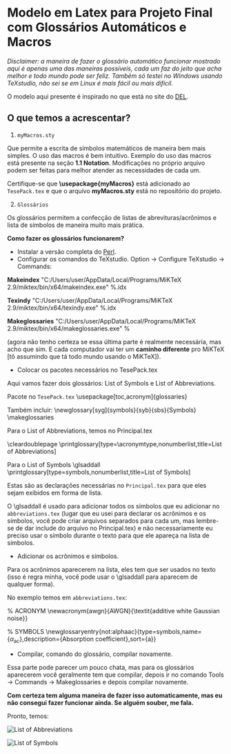 # Modelo em Latex para Projeto Final com Glossários Automáticos e Macros

*Disclaimer: a maneira de fazer o glossário automático funcionar mostrado aqui é apenas uma das maneiras possíveis, cada um faz do jeito que acha melhor e todo mundo pode ser feliz. Também só testei no Windows usando TeXstudio, não sei se em Linux é mais fácil ou mais difícil.*


O modelo aqui presente é inspirado no que está no site do [DEL](https://www.del.ufrj.br/atividades/graduacao/eletronica-e-computacao/projetos-finais/modelos-de-documentos/).


## O que temos a acrescentar?

 1. `myMacros.sty`
 
 Que permite a escrita de símbolos matemáticos de maneira bem mais simples. O uso das macros é bem intuitivo. Exemplo do uso das macros está presente na seção **1.1 Notation**. Modificações no próprio arquivo podem ser feitas para melhor atender as necessidades de cada um. 

Certifique-se que **\usepackage{myMacros}** está adicionado ao `TesePack.tex` e que o arquivo **myMacros.sty** está no repositório do projeto.

2. `Glossários`

Os glossários permitem a confecção de listas de abrevituras/acrônimos e lista de símbolos de maneira muito mais prática.

**Como fazer os glossários funcionarem?**

 - Instalar a versão completa do [Perl](https://www.perl.org/get.html).
 - Configurar os comandos do TeXstudio.
Option -> Configure TeXstudio -> Commands:


**Makeindex** 
"C:/Users/user/AppData/Local/Programs/MiKTeX 2.9/miktex/bin/x64/makeindex.exe" %.idx


**Texindy**
"C:/Users/user/AppData/Local/Programs/MiKTeX 2.9/miktex/bin/x64/texindy.exe" %.idx


**Makeglossaries**
"C:/Users/user/AppData/Local/Programs/MiKTeX 2.9/miktex/bin/x64/makeglossaries.exe" %

(agora não tenho certeza se essa última parte é realmente necessária, mas acho que sim. E cada computador vai ter um **caminho diferente** pro MiKTeX [tô assumindo que tá todo mundo usando o MiKTeX]).

 - Colocar os pacotes necessários no TesePack.tex

Aqui vamos fazer dois glossários: List of Symbols e List of Abbreviations.

Pacote no `TesePack.tex`
\usepackage[toc,acronym]{glossaries}

Também incluir:
\newglossary[syg]{symbols}{syb}{sbs}{Symbols} 
\makeglossaries

Para o List of Abbreviations, temos no Principal.tex

\cleardoublepage
\printglossary[type=\acronymtype,nonumberlist,title=List of Abbreviations]

Para o List of Symbols
\glsaddall
\printglossary[type=symbols,nonumberlist,title=List of Symbols]

Estas são as declarações necessárias no `Principal.tex` para que eles sejam exibidos em forma de lista. 

O \glsaddall é usado para adicionar todos os símbolos que eu adicionar no `abbreviations.tex` (lugar que eu usei para declarar os acrônimos e os símbolos, você pode criar arquivos separados para cada um, mas lembre-se de dar include do arquivo no Principal.tex) e não necessariamente eu preciso usar o símbolo durante o texto para que ele apareça na lista de símbolos.

 - Adicionar os acrônimos e símbolos.
 
 Para os acrônimos aparecerem na lista, eles tem que ser usados no texto (isso é regra minha, você pode usar o \glsaddall para aparecem de qualquer forma). 

No exemplo temos em `abbreviations.tex`:

% ACRONYM
\newacronym{awgn}{AWGN}{\textit{additive white Gaussian noise}}

% SYMBOLS
\newglossaryentry{not:alphaac}{type=symbols,name={$\alpha_{\textrm{ac}}$},description={Absorption coefficient},sort={a}}

 - Compilar, comando do glossário, compilar novamente.
 
 Essa parte pode parecer um pouco chata, mas para os glossários aparecerem você geralmente tem que compilar, depois ir no comando Tools -> Commands -> Makeglossaries e depois compilar novamente.

**Com certeza tem alguma maneira de fazer isso automaticamente, mas eu não consegui fazer funcionar ainda. Se alguém souber, me fala.**

Pronto, temos:

![List of Abbreviations](https://i.imgur.com/lJ1wO2f.jpg)

![List of Symbols](https://i.imgur.com/q6CJ1Ad.jpg)
